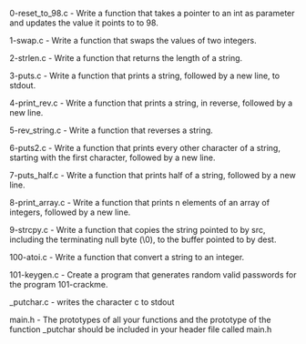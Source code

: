 0-reset_to_98.c - Write a function that takes a pointer to an int as parameter and updates the value it points to to 98.

1-swap.c - Write a function that swaps the values of two integers.

2-strlen.c - Write a function that returns the length of a string.

3-puts.c - Write a function that prints a string, followed by a new line, to stdout.

4-print_rev.c - Write a function that prints a string, in reverse, followed by a new line.

5-rev_string.c - Write a function that reverses a string.

6-puts2.c - Write a function that prints every other character of a string, starting with the first character, followed by a new line.

7-puts_half.c - Write a function that prints half of a string, followed by a new line.

8-print_array.c - Write a function that prints n elements of an array of integers, followed by a new line.

9-strcpy.c - Write a function that copies the string pointed to by src, including the terminating null byte (\0), to the buffer pointed to by dest.

100-atoi.c - Write a function that convert a string to an integer.

101-keygen.c - Create a program that generates random valid passwords for the program 101-crackme.

_putchar.c - writes the character c to stdout

main.h - The prototypes of all your functions and the prototype of the function _putchar should be included in your header file called main.h
